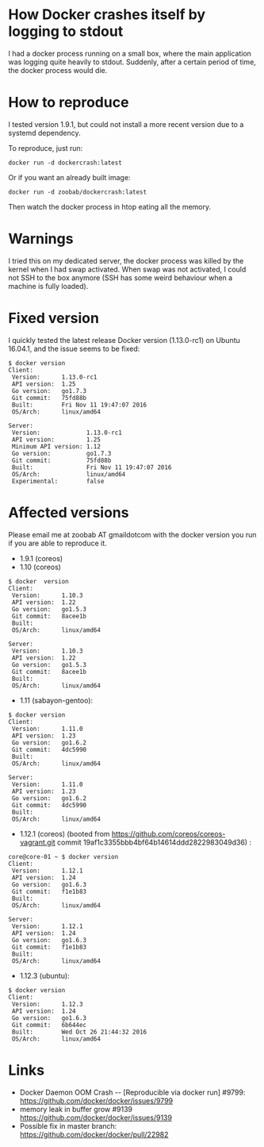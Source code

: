 How Docker crashes itself by logging to stdout
==============================================

I had a docker process running on a small box, where the main application was
logging quite heavily to stdout. Suddenly, after a certain period of time, the
docker process would die.

How to reproduce
================

I tested version 1.9.1, but could not install a more recent version due to a
systemd dependency.

To reproduce, just run:

```
docker run -d dockercrash:latest
```

Or if you want an already built image:

```
docker run -d zoobab/dockercrash:latest
```

Then watch the docker process in htop eating all the memory.

Warnings
========

I tried this on my dedicated server, the docker process was killed by the
kernel when I had swap activated. When swap was not activated, I could not SSH
to the box anymore (SSH has some weird behaviour when a machine is fully
loaded).

Fixed version
=============

I quickly tested the latest release Docker version (1.13.0-rc1) on Ubuntu
16.04.1, and the issue seems to be fixed:

```
$ docker version
Client:
 Version:      1.13.0-rc1
 API version:  1.25
 Go version:   go1.7.3
 Git commit:   75fd88b
 Built:        Fri Nov 11 19:47:07 2016
 OS/Arch:      linux/amd64

Server:
 Version:             1.13.0-rc1
 API version:         1.25
 Minimum API version: 1.12
 Go version:          go1.7.3
 Git commit:          75fd88b
 Built:               Fri Nov 11 19:47:07 2016
 OS/Arch:             linux/amd64
 Experimental:        false
```

Affected versions
=================

Please email me at zoobab AT gmaildotcom with the docker version you run if you
are able to reproduce it.

* 1.9.1 (coreos)
* 1.10 (coreos)
```
$ docker  version
Client:
 Version:      1.10.3
 API version:  1.22
 Go version:   go1.5.3
 Git commit:   8acee1b
 Built:        
 OS/Arch:      linux/amd64

Server:
 Version:      1.10.3
 API version:  1.22
 Go version:   go1.5.3
 Git commit:   8acee1b
 Built:        
 OS/Arch:      linux/amd64

```

* 1.11 (sabayon-gentoo):
```
$ docker version
Client:
 Version:      1.11.0
 API version:  1.23
 Go version:   go1.6.2
 Git commit:   4dc5990
 Built:        
 OS/Arch:      linux/amd64

Server:
 Version:      1.11.0
 API version:  1.23
 Go version:   go1.6.2
 Git commit:   4dc5990
 Built:        
 OS/Arch:      linux/amd64

```

* 1.12.1 (coreos) (booted from https://github.com/coreos/coreos-vagrant.git commit 19af1c3355bbb4bf64b14614ddd2822983049d36) :
```
core@core-01 ~ $ docker version
Client:
 Version:      1.12.1
 API version:  1.24
 Go version:   go1.6.3
 Git commit:   f1e1b83
 Built:        
 OS/Arch:      linux/amd64

Server:
 Version:      1.12.1
 API version:  1.24
 Go version:   go1.6.3
 Git commit:   f1e1b83
 Built:        
 OS/Arch:      linux/amd64
```

* 1.12.3 (ubuntu):
```
$ docker version
Client:
 Version:      1.12.3
 API version:  1.24
 Go version:   go1.6.3
 Git commit:   6b644ec
 Built:        Wed Oct 26 21:44:32 2016
 OS/Arch:      linux/amd64
```

Links
=====

* Docker Daemon OOM Crash -- [Reproducible via docker run] #9799: https://github.com/docker/docker/issues/9799
* memory leak in buffer grow #9139 https://github.com/docker/docker/issues/9139
* Possible fix in master branch: https://github.com/docker/docker/pull/22982
